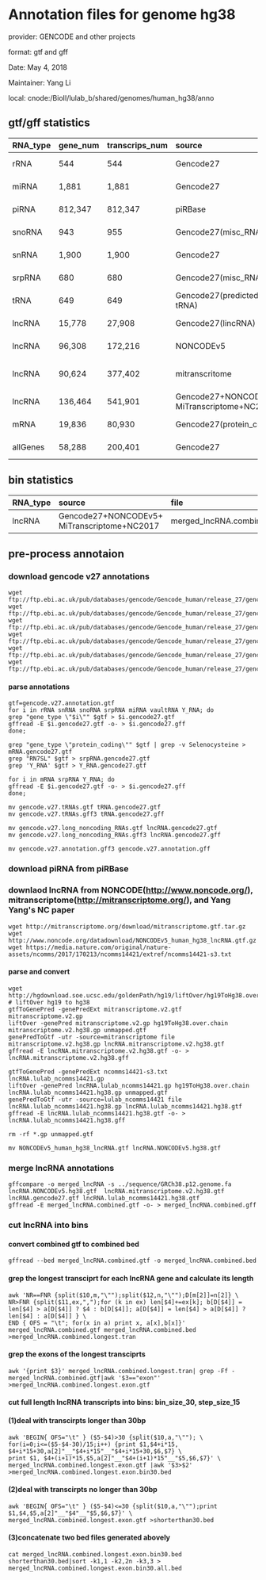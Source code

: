 # Annotation files for genome hg38
provider: GENCODE and other projects

format: gtf and gff

Date: May 4, 2018

Maintainer: Yang Li

local: cnode:/BioII/lulab_b/shared/genomes/human_hg38/anno


## gtf/gff statistics

| **RNA_type** | **gene_num** | **transcrips_num** | **source** | **file** | **Date** | **Download/Processed** | **Note** |
| :------- |:-------|:------|:-----|:---------|:-----|:-----|:------|
| rRNA  | 544 | 544 | Gencode27 | rRNA.gencode27.gtf / rRNA.gencode27.gff | 2018.5.4 | [P/P](#parse-annotations) | |
| miRNA | 1,881 | 1,881 | Gencode27 | miRNA.gencode27.gtf / miRNA.gencode27.gff | 2018.5.4 | [P/P](#parse-annotations) | |
| piRNA | 812,347 | 812,347 | piRBase | piRNA.piRBase.hg38.gtf / piRNA.piRBase.hg38.gff | 2018.5.4 | [D/D](#download-piRNA-from-piRBase) ||
| snoRNA | 943 | 955 | Gencode27(misc_RNA) | snoRNA.gencode27.gtf / snoRNA.gencode27.gtf | 2018.5.4 | [P/P](#parse-annotations) ||
| snRNA | 1,900 | 1,900 | Gencode27 | snRNA.gencode27.gtf / snRNA.gencode27.gtf | 2018.5.4 | [P/P](#parse-annotations) ||
| srpRNA | 680 | 680 | Gencode27(misc_RNA) | srpRNA.gencode27.gtf / srpRNA.gencode27.gff | 2018.5.4 | [P/P](#parse-annotations) ||
| tRNA | 649 | 649 | Gencode27(predicted tRNA) | tRNA.gencode27.gtf / tRNA.gencode27.gff | 2018.5.4 | [D/D](#download-gencode-v27-annotations) ||
| lncRNA | 15,778 | 27,908 | Gencode27(lincRNA) | lncRNA.gencode27.gtf / lncRNA.gencode27.gff | 2018.5.4 | [D/D](#download-gencode-v27-annotations) ||
| lncRNA | 96,308 | 172,216 | NONCODEv5 | lncRNA.NONCODEv5.hg38.gtf / lncRNA.NONCODEv5.hg38.gff | 2018.5.4 | [P/P](#parse-and-convert) ||
| lncRNA | 90,624 | 377,402 | mitranscritome | lncRNA.mitranscriptome.v2.hg38.gtf / lncRNA.mitranscriptome.v2.hg38.gff | 2018.5.4 | [P/P](#parse-and-convert) ||
| lncRNA | 136,464 | 541,901 | Gencode27+NONCODEv5+ MiTranscriptome+NC2017 | merged_lncRNA.combined.gtf / merged_lncRNA.combined.gff | 2018.5.4 | [P/P](#parse-and-convert) ||
| mRNA | 19,836 | 80,930 | Gencode27(protein_coding) | mRNA.gencode27.gtf / mRNA.gencode27.gff | 2018.5.4 | [P/P](#parse-annotations) ||
| allGenes | 58,288 | 200,401 | Gencode27 | gencode.v27.annotation.gtf / gencode.v27.annotation.gff | 2018.5.4 | [D/D](#download-gencode-v27-annotations) ||

## bin statistics

| **RNA_type** | **source** | **file** | **Date** | **Download/Processed** | **Note** |
| :------- |:-----|:---------|:-----|:-----|:------|
| lncRNA | Gencode27+NONCODEv5+ MiTranscriptome+NC2017 | merged_lncRNA.combined.longest.exon.bin30.all.bed | 2018.5.4 | [P](#cut-lncRNA-into-bins) | |

## pre-process annotaion
### download gencode v27 annotations

```
wget ftp://ftp.ebi.ac.uk/pub/databases/gencode/Gencode_human/release_27/gencode.v27.annotation.gtf.gz
wget ftp://ftp.ebi.ac.uk/pub/databases/gencode/Gencode_human/release_27/gencode.v27.annotation.gff3.gz
wget ftp://ftp.ebi.ac.uk/pub/databases/gencode/Gencode_human/release_27/gencode.v27.long_noncoding_RNAs.gtf.gz
wget ftp://ftp.ebi.ac.uk/pub/databases/gencode/Gencode_human/release_27/gencode.v27.long_noncoding_RNAs.gff3.gz
wget ftp://ftp.ebi.ac.uk/pub/databases/gencode/Gencode_human/release_27/gencode.v27.tRNAs.gtf.gz
wget ftp://ftp.ebi.ac.uk/pub/databases/gencode/Gencode_human/release_27/gencode.v27.tRNAs.gff3.gz
```

#### parse annotations

```
gtf=gencode.v27.annotation.gtf
for i in rRNA snRNA snoRNA srpRNA miRNA vaultRNA Y_RNA; do
grep "gene_type \"$i\"" $gtf > $i.gencode27.gtf
gffread -E $i.gencode27.gtf -o- > $i.gencode27.gff
done;

grep "gene_type \"protein_coding\"" $gtf | grep -v Selenocysteine > mRNA.gencode27.gtf
grep "RN7SL" $gtf > srpRNA.gencode27.gtf
grep 'Y_RNA' $gtf > Y_RNA.gencode27.gtf

for i in mRNA srpRNA Y_RNA; do
gffread -E $i.gencode27.gtf -o- > $i.gencode27.gff
done;

mv gencode.v27.tRNAs.gtf tRNA.gencode27.gtf
mv gencode.v27.tRNAs.gff3 tRNA.gencode27.gff

mv gencode.v27.long_noncoding_RNAs.gtf lncRNA.gencode27.gtf
mv gencode.v27.long_noncoding_RNAs.gff3 lncRNA.gencode27.gff

mv gencode.v27.annotation.gff3 gencode.v27.annotation.gff
```

### download piRNA from piRBase

### downlaod lncRNA from NONCODE(http://www.noncode.org/), mitranscriptome(http://mitranscriptome.org/), and Yang Yang's NC paper

```
wget http://mitranscriptome.org/download/mitranscriptome.gtf.tar.gz
wget http://www.noncode.org/datadownload/NONCODEv5_human_hg38_lncRNA.gtf.gz
wget https://media.nature.com/original/nature-assets/ncomms/2017/170213/ncomms14421/extref/ncomms14421-s3.txt
```

#### parse and convert
```
wget http://hgdownload.soe.ucsc.edu/goldenPath/hg19/liftOver/hg19ToHg38.over.chain.gz
# liftOver hg19 to hg38
gtfToGenePred -genePredExt mitranscriptome.v2.gtf mitranscriptome.v2.gp
liftOver -genePred mitranscriptome.v2.gp hg19ToHg38.over.chain mitranscriptome.v2.hg38.gp unmapped.gtf
genePredToGtf -utr -source=mitranscriptome file mitranscriptome.v2.hg38.gp lncRNA.mitranscriptome.v2.hg38.gtf
gffread -E lncRNA.mitranscriptome.v2.hg38.gtf -o- > lncRNA.mitranscriptome.v2.hg38.gff

gtfToGenePred -genePredExt ncomms14421-s3.txt lncRNA.lulab_ncomms14421.gp
liftOver -genePred lncRNA.lulab_ncomms14421.gp hg19ToHg38.over.chain lncRNA.lulab_ncomms14421.hg38.gp unmapped.gtf
genePredToGtf -utr -source=lulab_ncomms14421 file lncRNA.lulab_ncomms14421.hg38.gp lncRNA.lulab_ncomms14421.hg38.gtf
gffread -E lncRNA.lulab_ncomms14421.hg38.gtf -o- > lncRNA.lulab_ncomms14421.hg38.gff

rm -rf *.gp unmapped.gtf

mv NONCODEv5_human_hg38_lncRNA.gtf lncRNA.NONCODEv5.hg38.gtf
```

### merge lncRNA annotations

```
gffcompare -o merged_lncRNA -s ../sequence/GRCh38.p12.genome.fa lncRNA.NONCODEv5.hg38.gtf  lncRNA.mitranscriptome.v2.hg38.gtf  lncRNA.gencode27.gtf lncRNA.lulab_ncomms14421.hg38.gtf
gffread -E merged_lncRNA.combined.gtf -o- > merged_lncRNA.combined.gff
```

### cut lncRNA into bins
#### convert combined gtf to combined bed
```
gffread --bed merged_lncRNA.combined.gtf -o merged_lncRNA.combined.bed
```
#### grep the longest transciprt for each lncRNA gene and calculate its length
```
awk 'NR==FNR {split($10,m,"\"");split($12,n,"\"");D[m[2]]=n[2]} \
NR>FNR {split($11,ex,",");for (k in ex) len[$4]+=ex[k]; b[D[$4]] = len[$4] > a[D[$4]] ? $4 : b[D[$4]]; a[D[$4]] = len[$4] > a[D[$4]] ? len[$4] : a[D[$4]] } \
END { OFS = "\t"; for(x in a) print x, a[x],b[x]}' merged_lncRNA.combined.gtf merged_lncRNA.combined.bed >merged_lncRNA.combined.longest.tran
```
#### grep the exons of the longest transciprts
```
awk '{print $3}' merged_lncRNA.combined.longest.tran| grep -Ff - merged_lncRNA.combined.gtf|awk '$3=="exon"' >merged_lncRNA.combined.longest.exon.gtf
```
#### cut full length lncRNA transcripts into bins: bin_size_30, step_size_15
#### (1)deal with transcirpts longer than 30bp
```
awk 'BEGIN{ OFS="\t" } ($5-$4)>30 {split($10,a,"\""); \
for(i=0;i<=($5-$4-30)/15;i++) {print $1,$4+i*15, $4+i*15+30,a[2]"__"$4+i*15"__"$4+i*15+30,$6,$7} \
print $1, $4+(i+1)*15,$5,a[2]"__"$4+(i+1)*15"__"$5,$6,$7}' \
merged_lncRNA.combined.longest.exon.gtf |awk '$3>$2' >merged_lncRNA.combined.longest.exon.bin30.bed
```

#### (2)deal with transcirpts no longer than 30bp
```
awk 'BEGIN{ OFS="\t" } ($5-$4)<=30 {split($10,a,"\"");print $1,$4,$5,a[2]"__"$4"__"$5,$6,$7}' \
merged_lncRNA.combined.longest.exon.gtf >shorterthan30.bed
```
#### (3)concatenate two bed files generated abovely
```
cat merged_lncRNA.combined.longest.exon.bin30.bed shorterthan30.bed|sort -k1,1 -k2,2n -k3,3 > merged_lncRNA.combined.longest.exon.bin30.all.bed
```

